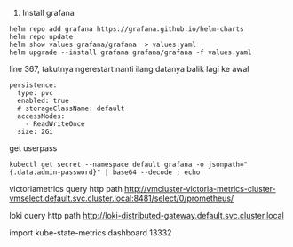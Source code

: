 1. Install grafana
```
helm repo add grafana https://grafana.github.io/helm-charts
helm repo update
helm show values grafana/grafana  > values.yaml
helm upgrade --install grafana grafana/grafana -f values.yaml
```

line 367, takutnya ngerestart nanti ilang datanya balik lagi ke awal
```
persistence:
  type: pvc
  enabled: true
  # storageClassName: default
  accessModes:
    - ReadWriteOnce
  size: 2Gi
```

get userpass
```
kubectl get secret --namespace default grafana -o jsonpath="{.data.admin-password}" | base64 --decode ; echo
```

victoriametrics query http path
http://vmcluster-victoria-metrics-cluster-vmselect.default.svc.cluster.local:8481/select/0/prometheus/

loki query http path
http://loki-distributed-gateway.default.svc.cluster.local

import kube-state-metrics dashboard
13332